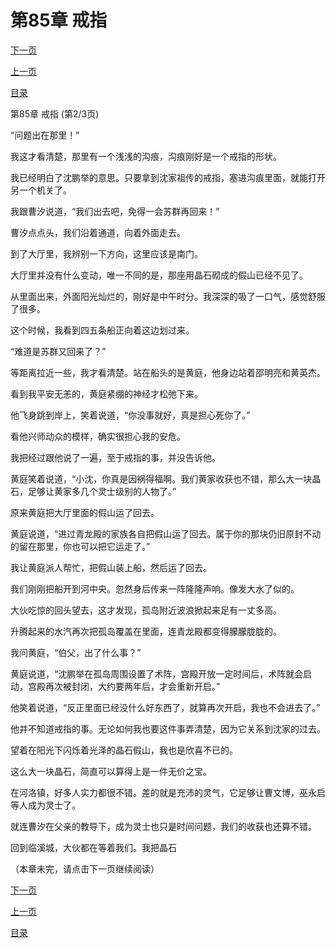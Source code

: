 <h1>第85章   戒指</h1>
            <div><p><a href="./254_%E7%AC%AC85%E7%AB%A0_%E6%88%92%E6%8C%87.md">下一页</a></p><p><a href="./252_%E7%AC%AC85%E7%AB%A0_%E6%88%92%E6%8C%87.md">上一页</a></p><p><a href="../">目录</a></p></div>
            <div><p>第85章   戒指 (第2/3页)</p><p>“问题出在那里！”</p><p>我这才看清楚，那里有一个浅浅的沟痕，沟痕刚好是一个戒指的形状。</p><p>我已经明白了沈鹏举的意思。只要拿到沈家祖传的戒指，塞进沟痕里面，就能打开另一个机关了。</p><p>我跟曹汐说道，“我们出去吧，免得一会苏群再回来！”</p><p>曹汐点点头，我们沿着通道，向着外面走去。</p><p>到了大厅里，我辨别一下方向，这里应该是南门。</p><p>大厅里并没有什么变动，唯一不同的是，那座用晶石砌成的假山已经不见了。</p><p>从里面出来，外面阳光灿烂的，刚好是中午时分。我深深的吸了一口气，感觉舒服了很多。</p><p>这个时候，我看到四五条船正向着这边划过来。</p><p>“难道是苏群又回来了？”</p><p>等距离拉近一些，我才看清楚。站在船头的是黄庭，他身边站着邵明亮和黄英杰。</p><p>看到我平安无恙的，黄庭紧绷的神经才松弛下来。</p><p>他飞身跳到岸上，笑着说道，“你没事就好，真是担心死你了。”</p><p>看他兴师动众的模样，确实很担心我的安危。</p><p>我把经过跟他说了一遍，至于戒指的事，并没告诉他。</p><p>黄庭笑着说道，“小沈，你真是因祸得福啊。我们黄家收获也不错，那么大一块晶石，足够让黄家多几个灵士级别的人物了。”</p><p>原来黄庭把大厅里面的假山运了回去。</p><p>黄庭说道，“进过青龙殿的家族各自把假山运了回去。属于你的那块仍旧原封不动的留在那里，你也可以把它运走了。”</p><p>我让黄庭派人帮忙，把假山装上船，然后运了回去。</p><p>我们刚刚把船开到河中央。忽然身后传来一阵隆隆声响。像发大水了似的。</p><p>大伙吃惊的回头望去，这才发现，孤岛附近波浪掀起来足有一丈多高。</p><p>升腾起来的水汽再次把孤岛覆盖在里面，连青龙殿都变得朦朦胧胧的。</p><p>我问黄庭，“伯父，出了什么事？”</p><p>黄庭说道，“沈鹏举在孤岛周围设置了术阵，宫殿开放一定时间后，术阵就会启动，宫殿再次被封闭，大约要两年后，才会重新开启。”</p><p>他笑着说道，“反正里面已经没什么好东西了，就算再次开启，我也不会进去了。”</p><p>他并不知道戒指的事。无论如何我也要这件事弄清楚，因为它关系到沈家的过去。</p><p>望着在阳光下闪烁着光泽的晶石假山，我也是欣喜不已的。</p><p>这么大一块晶石，简直可以算得上是一件无价之宝。</p><p>在河洛镇，好多人实力都很不错。差的就是充沛的灵气，它足够让曹文博，巫永启等人成为灵士了。</p><p>就连曹汐在父亲的教导下，成为灵士也只是时间问题，我们的收获也还算不错。</p><p>回到临溪城，大伙都在等着我们。我把晶石</p><p>（本章未完，请点击下一页继续阅读）</p></div>
            <div><p><a href="./254_%E7%AC%AC85%E7%AB%A0_%E6%88%92%E6%8C%87.md">下一页</a></p><p><a href="./252_%E7%AC%AC85%E7%AB%A0_%E6%88%92%E6%8C%87.md">上一页</a></p><p><a href="../">目录</a></p></div>